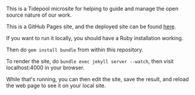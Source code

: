 
This is a Tidepool microsite for helping to guide and manage the open source nature of our work. 

This is a GitHub Pages site, and the deployed site can be found [here](http://tidepool-org.github.io).

If you want to run it locally, you should have a Ruby installation working.

Then do ```gem install bundle``` from within this repository.

To render the site, do ```bundle exec jekyll server --watch```, then visit localhost:4000 in your browser. 

While that's running, you can then edit the site, save the result, and reload the web page to see it on your local site. 